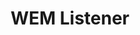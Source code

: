 ---
title: WEM Listener
solution: turing
download: true
github-url: https://github.com/openturing/turing-wem
download-url: https://github.com/openturing/turing-wem/releases/download/0.3.3/turing-wem.zip
description: OpenText Web Experience Management (WEM) Listener to publish content to Turing AI.
---